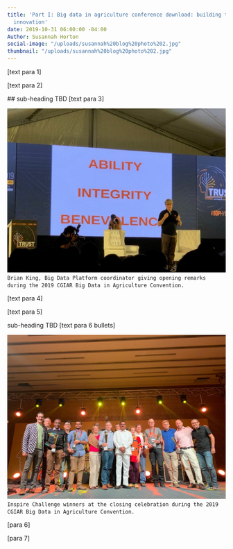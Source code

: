 ```yaml
---
title: 'Part I: Big data in agriculture conference download: building trust and fueling
  innovation'
date: 2019-10-31 06:00:00 -04:00
Author: Susannah Horton
social-image: "/uploads/susannah%20blog%20photo%202.jpg"
thumbnail: "/uploads/susannah%20blog%20photo%202.jpg"
---
```


\[text para 1\]

\[text para 2\]

<!--more-->

\## sub-heading TBD
\[text para 3\]

![susannah blog photo 1.jpg](/uploads/susannah%20blog%20photo%201.jpg)
`Brian King, Big Data Platform coordinator giving opening remarks during the 2019 CGIAR Big Data in Agriculture Convention.`

\[text para 4\]

\[text para 5\]

sub-heading TBD
\[text para 6 bullets\]

![susannah blog photo 2.jpg](/uploads/susannah%20blog%20photo%202.jpg)`Inspire Challenge winners at the closing celebration during the 2019 CGIAR Big Data in Agriculture Convention.`

\[para 6\]

\[para 7\]